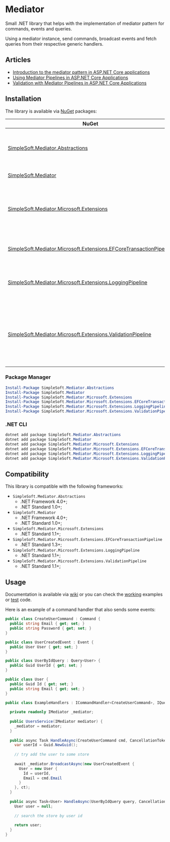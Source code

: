 # Mediator
Small .NET library that helps with the implementation of mediator pattern for commands, events and queries.

Using a mediator instance, send commands, broadcast events and fetch queries from their respective generic handlers.

## Articles

* [Introduction to the mediator pattern in ASP.NET Core applications](https://medium.com/swlh/mediator-pattern-in-asp-net-core-applications-109b4231c0f8)
* [Using Mediator Pipelines in ASP.NET Core Applications](https://joaoprsimoes.medium.com/mediator-pattern-in-asp-net-core-applications-pipelines-ec0926e71bc8)
* [Validation with Mediator Pipelines in ASP.NET Core Applications](https://joaoprsimoes.medium.com/validation-with-mediator-pipelines-in-asp-net-core-applications-7878a56ec604)

## Installation
The library is available via [NuGet](https://www.nuget.org/packages?q=SimpleSoft.Mediator) packages:

| NuGet | Description | Version |
| --- | --- | --- |
| [SimpleSoft.Mediator.Abstractions](https://www.nuget.org/packages/simplesoft.mediator.abstractions) | interfaces and abstract implementations (commands, events, queries, mediator, ...) | [![NuGet](https://img.shields.io/nuget/vpre/simplesoft.mediator.abstractions.svg)](https://www.nuget.org/packages/simplesoft.mediator.abstractions) |
| [SimpleSoft.Mediator](https://www.nuget.org/packages/simplesoft.mediator) | core implementation | [![NuGet](https://img.shields.io/nuget/vpre/simplesoft.mediator.svg)](https://www.nuget.org/packages/simplesoft.mediator) |
| [SimpleSoft.Mediator.Microsoft.Extensions](https://www.nuget.org/packages/simplesoft.mediator.microsoft.extensions) | specialized methods and classes for the Microsoft dependency injection container and logging facades | [![NuGet](https://img.shields.io/nuget/vpre/simplesoft.mediator.microsoft.extensions.svg)](https://www.nuget.org/packages/simplesoft.mediator.microsoft.extensions) |
| [SimpleSoft.Mediator.Microsoft.Extensions.EFCoreTransactionPipeline](https://www.nuget.org/packages/simplesoft.mediator.microsoft.extensions.efcoretransactionpipeline) | mediator pipeline to enforce Entity Framework Core transactions | [![NuGet](https://img.shields.io/nuget/vpre/simplesoft.mediator.microsoft.extensions.efcoretransactionpipeline.svg)](https://www.nuget.org/packages/simplesoft.mediator.microsoft.extensions.efcoretransactionpipeline) |
| [SimpleSoft.Mediator.Microsoft.Extensions.LoggingPipeline](https://www.nuget.org/packages/simplesoft.mediator.microsoft.extensions.loggingpipeline) | pipeline that serializes commands, queries, events and results into the logging | [![NuGet](https://img.shields.io/nuget/vpre/simplesoft.mediator.microsoft.extensions.loggingpipeline.svg)](https://www.nuget.org/packages/simplesoft.mediator.microsoft.extensions.loggingpipeline) |
| [SimpleSoft.Mediator.Microsoft.Extensions.ValidationPipeline](https://www.nuget.org/packages/simplesoft.mediator.microsoft.extensions.validationpipeline) | pipeline that enforces validation into commands, queries and events before entering the handlers by using `FluentValidation` | [![NuGet](https://img.shields.io/nuget/vpre/simplesoft.mediator.microsoft.extensions.validationpipeline.svg)](https://www.nuget.org/packages/simplesoft.mediator.microsoft.extensions.validationpipeline) |

### Package Manager
```powershell
Install-Package SimpleSoft.Mediator.Abstractions
Install-Package SimpleSoft.Mediator
Install-Package SimpleSoft.Mediator.Microsoft.Extensions
Install-Package SimpleSoft.Mediator.Microsoft.Extensions.EFCoreTransactionPipeline
Install-Package SimpleSoft.Mediator.Microsoft.Extensions.LoggingPipeline
Install-Package SimpleSoft.Mediator.Microsoft.Extensions.ValidationPipeline
```

### .NET CLI
```powershell
dotnet add package SimpleSoft.Mediator.Abstractions
dotnet add package SimpleSoft.Mediator
dotnet add package SimpleSoft.Mediator.Microsoft.Extensions
dotnet add package SimpleSoft.Mediator.Microsoft.Extensions.EFCoreTransactionPipeline
dotnet add package SimpleSoft.Mediator.Microsoft.Extensions.LoggingPipeline
dotnet add package SimpleSoft.Mediator.Microsoft.Extensions.ValidationPipeline
```
## Compatibility
This library is compatible with the following frameworks:

* `SimpleSoft.Mediator.Abstractions`
  * .NET Framework 4.0+;
  * .NET Standard 1.0+;
* `SimpleSoft.Mediator`
  * .NET Framework 4.0+;
  * .NET Standard 1.0+;
* `SimpleSoft.Mediator.Microsoft.Extensions`
  * .NET Standard 1.1+;
* `SimpleSoft.Mediator.Microsoft.Extensions.EFCoreTransactionPipeline`
  * .NET Standard 1.3+;
* `SimpleSoft.Mediator.Microsoft.Extensions.LoggingPipeline`
  * .NET Standard 1.1+;
* `SimpleSoft.Mediator.Microsoft.Extensions.ValidationPipeline`
  * .NET Standard 1.1+;

## Usage
Documentation is available via [wiki](https://github.com/simplesoft-pt/Mediator/wiki) or you can check the [working](https://github.com/simplesoft-pt/Mediator/tree/master/work/) examples or [test](https://github.com/simplesoft-pt/Mediator/tree/master/test) code.

Here is an example of a command handler that also sends some events:
```csharp
public class CreateUserCommand : Command {
  public string Email { get; set; }
  public string Password { get; set; }
}

public class UserCreatedEvent : Event {
  public User User { get; set; }
}

public class UserByIdQuery : Query<User> {
  public Guid UserId { get; set; }
}

public class User {
  public Guid Id { get; set; }
  public string Email { get; set; }
}

public class ExampleHandlers : ICommandHandler<CreateUserCommand>, IQueryHandler<UserByIdQuery,User> {
  
  private readonly IMediator _mediator;
  
  public UsersService(IMediator mediator) {
    _mediator = mediator;
  }
  
  public async Task HandleAsync(CreateUserCommand cmd, CancellationToken ct) {
    var userId = Guid.NewGuid();
    
    // try add the user to some store
    
    await _mediator.BroadcastAsync(new UserCreatedEvent {
      User = new User {
        Id = userId,
        Email = cmd.Email
      }
    }, ct);
  }
  
  public async Task<User> HandleAsync(UserByIdQuery query, CancellationToken ct) {
    User user = null;
    
    // search the store by user id
    
    return user;
  }
}
```
